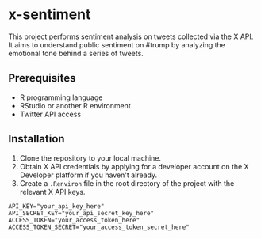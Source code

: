 # x-sentiment

This project performs sentiment analysis on tweets collected via the X API. It aims to understand public sentiment on #trump by analyzing the emotional tone behind a series of tweets.

## Prerequisites

- R programming language
- RStudio or another R environment
- Twitter API access

## Installation

1. Clone the repository to your local machine.
2. Obtain X API credentials by applying for a developer account on the X Developer platform if you haven't already.
3. Create a `.Renviron` file in the root directory of the project with the relevant X API keys.
```plaintext
API_KEY="your_api_key_here"
API_SECRET_KEY="your_api_secret_key_here"
ACCESS_TOKEN="your_access_token_here"
ACCESS_TOKEN_SECRET="your_access_token_secret_here"
```
